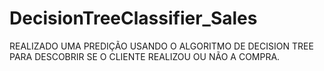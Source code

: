 # DecisionTreeClassifier_Sales
REALIZADO UMA PREDIÇÃO USANDO O ALGORITMO DE DECISION TREE PARA DESCOBRIR SE O CLIENTE REALIZOU OU NÃO A COMPRA.
